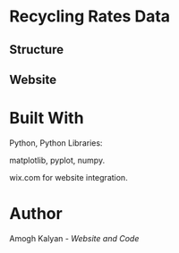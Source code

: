 # Recycling Rates Data



## Structure


## Website



# Built With

Python, Python Libraries:

matplotlib, pyplot, numpy.

wix.com for website integration.

# Author

Amogh Kalyan - *Website and Code*
